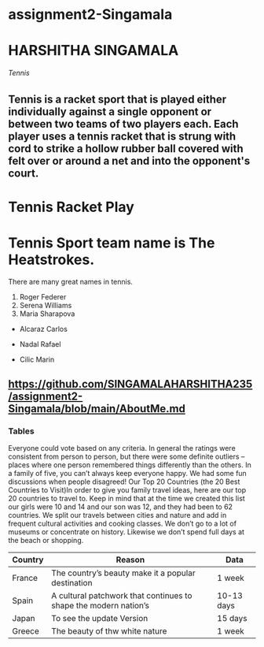 # assignment2-Singamala 
# HARSHITHA SINGAMALA
###### Tennis
Tennis is a racket sport that is played either individually against a single opponent or between two teams of two players each. Each player uses a **tennis racket** that is strung with cord to **strike a hollow rubber ball** covered with felt over or around a net and into the opponent's court. 
--------------------------------------------------------------------------------------------------------------------------------------------
# Tennis Racket Play
# Tennis Sport team name is The Heatstrokes.
There are many great names in tennis. 
1. Roger Federer 
2. Serena Williams 
3. Maria Sharapova

- Alcaraz Carlos
* Nadal Rafael
+ Cilic Marin


https://github.com/SINGAMALAHARSHITHA235/assignment2-Singamala/blob/main/AboutMe.md
------------------------------------------------------------------------------------------------------------------------------------------------------------------------------------------------------------------
  ### Tables

Everyone could vote based on any criteria. In general the ratings were consistent from person to person, but there were some definite outliers – places where one person remembered things differently than the others. In a family of five, you can’t always keep everyone happy. We had some fun discussions when people disagreed! Our Top 20 Countries (the 20 Best Countries to Visit)In order to give you family travel ideas, here are our top 20 countries to travel to. Keep in mind that at the time we created this list our girls were 10 and 14 and our son was 12, and they had been to 62 countries. We split our travels between cities and nature and add in frequent cultural activities and cooking classes. We don’t go to a lot of museums or concentrate on history. Likewise we don’t spend full days at the beach or shopping.


| Country |  Reason  | Data |
|---------|----------|------|
| France  | The country’s beauty make it a popular destination| 1 week |
| Spain   | A cultural patchwork that continues to shape the modern nation’s|10-13 days|
| Japan   | To see the update Version | 15 days|
| Greece  | The beauty of thw white nature|1 week|